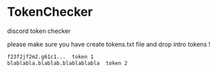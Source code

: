 # TokenChecker
discord token checker 


please make sure you have create tokens.txt file and drop intro tokens !

```txt
f23f2jf2m2.g61c1...  token 1
blablabla.blablab.blablablabla  token 2
```



